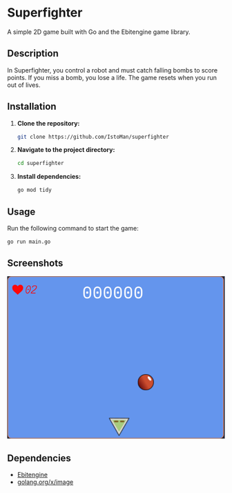 # Superfighter

A simple 2D game built with Go and the Ebitengine game library.

## Description

In Superfighter, you control a robot and must catch falling bombs to score points. If you miss a bomb, you lose a life. The game resets when you run out of lives.

## Installation

1.  **Clone the repository:**
    ```bash
    git clone https://github.com/IstoMan/superfighter
    ```
2.  **Navigate to the project directory:**
    ```bash
    cd superfighter
    ```
3.  **Install dependencies:**
    ```bash
    go mod tidy
    ```

## Usage

Run the following command to start the game:

```bash
go run main.go
```

## Screenshots

![Game Play](./res/game-screenshot.png)

## Dependencies

- [Ebitengine](https://ebitengine.org/)
- [golang.org/x/image](https://pkg.go.dev/golang.org/x/image)
